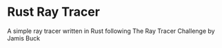 # Rust Ray Tracer

A simple ray tracer written in Rust following The Ray Tracer Challenge by Jamis Buck
